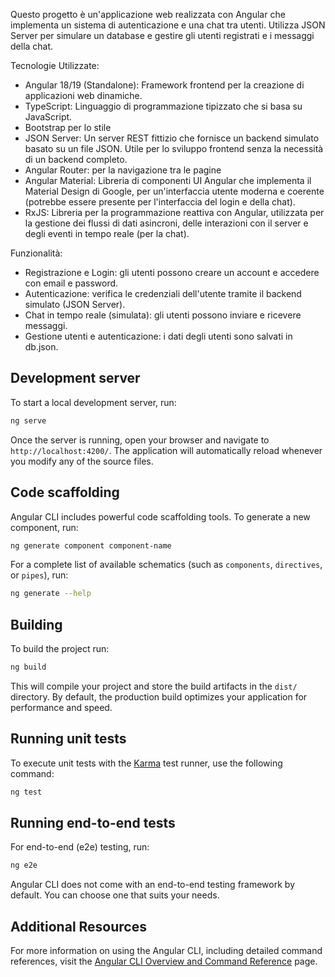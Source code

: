 Questo progetto è un'applicazione web realizzata con Angular che implementa un sistema di autenticazione e una chat tra utenti. Utilizza JSON Server per simulare un database e gestire gli utenti registrati e i messaggi della chat.

Tecnologie Utilizzate: 
* Angular 18/19 (Standalone): Framework frontend per la creazione di applicazioni web dinamiche.
* TypeScript: Linguaggio di programmazione tipizzato che si basa su JavaScript.
* Bootstrap per lo stile
* JSON Server: Un server REST fittizio che fornisce un backend simulato basato su un file JSON. Utile per lo sviluppo frontend senza la necessità di un backend completo.
* Angular Router: per la navigazione tra le pagine
* Angular Material: Libreria di componenti UI Angular che implementa il Material Design di Google, per un'interfaccia utente moderna e coerente (potrebbe essere presente per l'interfaccia del login e della chat).
* RxJS: Libreria per la programmazione reattiva con Angular, utilizzata per la gestione dei flussi di dati asincroni, delle interazioni con il server e degli eventi in tempo reale (per la chat).

Funzionalità:
* Registrazione e Login: gli utenti possono creare un account e accedere con email e password.
* Autenticazione: verifica le credenziali dell'utente tramite il backend simulato (JSON Server).
* Chat in tempo reale (simulata): gli utenti possono inviare e ricevere messaggi.
* Gestione utenti e autenticazione: i dati degli utenti sono salvati in db.json.




## Development server

To start a local development server, run:

```bash
ng serve
```

Once the server is running, open your browser and navigate to `http://localhost:4200/`. The application will automatically reload whenever you modify any of the source files.

## Code scaffolding

Angular CLI includes powerful code scaffolding tools. To generate a new component, run:

```bash
ng generate component component-name
```

For a complete list of available schematics (such as `components`, `directives`, or `pipes`), run:

```bash
ng generate --help
```

## Building

To build the project run:

```bash
ng build
```

This will compile your project and store the build artifacts in the `dist/` directory. By default, the production build optimizes your application for performance and speed.

## Running unit tests

To execute unit tests with the [Karma](https://karma-runner.github.io) test runner, use the following command:

```bash
ng test
```

## Running end-to-end tests

For end-to-end (e2e) testing, run:

```bash
ng e2e
```

Angular CLI does not come with an end-to-end testing framework by default. You can choose one that suits your needs.

## Additional Resources

For more information on using the Angular CLI, including detailed command references, visit the [Angular CLI Overview and Command Reference](https://angular.dev/tools/cli) page.
